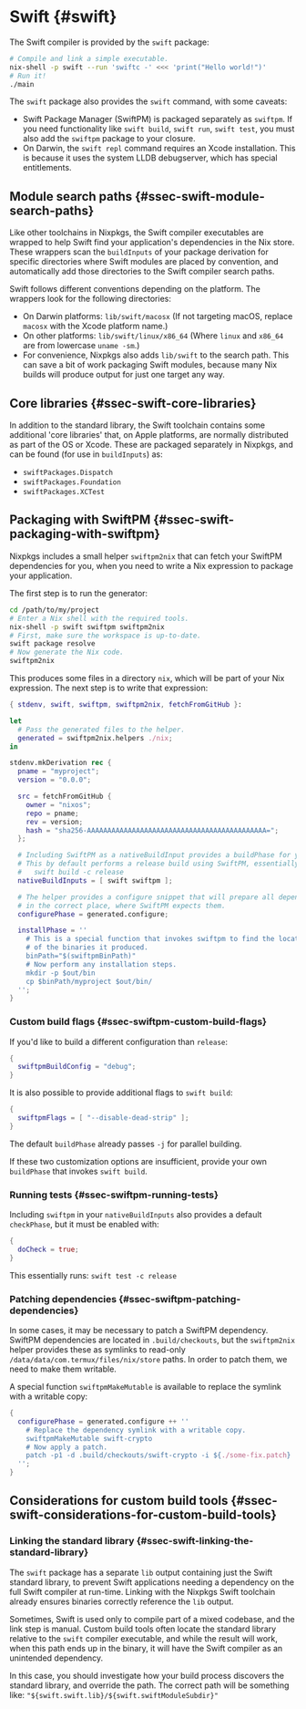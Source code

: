 # Swift {#swift}

The Swift compiler is provided by the `swift` package:

```sh
# Compile and link a simple executable.
nix-shell -p swift --run 'swiftc -' <<< 'print("Hello world!")'
# Run it!
./main
```

The `swift` package also provides the `swift` command, with some caveats:

- Swift Package Manager (SwiftPM) is packaged separately as `swiftpm`. If you
  need functionality like `swift build`, `swift run`, `swift test`, you must
  also add the `swiftpm` package to your closure.
- On Darwin, the `swift repl` command requires an Xcode installation. This is
  because it uses the system LLDB debugserver, which has special entitlements.

## Module search paths {#ssec-swift-module-search-paths}

Like other toolchains in Nixpkgs, the Swift compiler executables are wrapped
to help Swift find your application's dependencies in the Nix store. These
wrappers scan the `buildInputs` of your package derivation for specific
directories where Swift modules are placed by convention, and automatically
add those directories to the Swift compiler search paths.

Swift follows different conventions depending on the platform. The wrappers
look for the following directories:

- On Darwin platforms: `lib/swift/macosx`
  (If not targeting macOS, replace `macosx` with the Xcode platform name.)
- On other platforms: `lib/swift/linux/x86_64`
  (Where `linux` and `x86_64` are from lowercase `uname -sm`.)
- For convenience, Nixpkgs also adds `lib/swift` to the search path.
  This can save a bit of work packaging Swift modules, because many Nix builds
  will produce output for just one target any way.

## Core libraries {#ssec-swift-core-libraries}

In addition to the standard library, the Swift toolchain contains some
additional 'core libraries' that, on Apple platforms, are normally distributed
as part of the OS or Xcode. These are packaged separately in Nixpkgs, and can
be found (for use in `buildInputs`) as:

- `swiftPackages.Dispatch`
- `swiftPackages.Foundation`
- `swiftPackages.XCTest`

## Packaging with SwiftPM {#ssec-swift-packaging-with-swiftpm}

Nixpkgs includes a small helper `swiftpm2nix` that can fetch your SwiftPM
dependencies for you, when you need to write a Nix expression to package your
application.

The first step is to run the generator:

```sh
cd /path/to/my/project
# Enter a Nix shell with the required tools.
nix-shell -p swift swiftpm swiftpm2nix
# First, make sure the workspace is up-to-date.
swift package resolve
# Now generate the Nix code.
swiftpm2nix
```

This produces some files in a directory `nix`, which will be part of your Nix
expression. The next step is to write that expression:

```nix
{ stdenv, swift, swiftpm, swiftpm2nix, fetchFromGitHub }:

let
  # Pass the generated files to the helper.
  generated = swiftpm2nix.helpers ./nix;
in

stdenv.mkDerivation rec {
  pname = "myproject";
  version = "0.0.0";

  src = fetchFromGitHub {
    owner = "nixos";
    repo = pname;
    rev = version;
    hash = "sha256-AAAAAAAAAAAAAAAAAAAAAAAAAAAAAAAAAAAAAAAAAAAA=";
  };

  # Including SwiftPM as a nativeBuildInput provides a buildPhase for you.
  # This by default performs a release build using SwiftPM, essentially:
  #   swift build -c release
  nativeBuildInputs = [ swift swiftpm ];

  # The helper provides a configure snippet that will prepare all dependencies
  # in the correct place, where SwiftPM expects them.
  configurePhase = generated.configure;

  installPhase = ''
    # This is a special function that invokes swiftpm to find the location
    # of the binaries it produced.
    binPath="$(swiftpmBinPath)"
    # Now perform any installation steps.
    mkdir -p $out/bin
    cp $binPath/myproject $out/bin/
  '';
}
```

### Custom build flags {#ssec-swiftpm-custom-build-flags}

If you'd like to build a different configuration than `release`:

```nix
{
  swiftpmBuildConfig = "debug";
}
```

It is also possible to provide additional flags to `swift build`:

```nix
{
  swiftpmFlags = [ "--disable-dead-strip" ];
}
```

The default `buildPhase` already passes `-j` for parallel building.

If these two customization options are insufficient, provide your own
`buildPhase` that invokes `swift build`.

### Running tests {#ssec-swiftpm-running-tests}

Including `swiftpm` in your `nativeBuildInputs` also provides a default
`checkPhase`, but it must be enabled with:

```nix
{
  doCheck = true;
}
```

This essentially runs: `swift test -c release`

### Patching dependencies {#ssec-swiftpm-patching-dependencies}

In some cases, it may be necessary to patch a SwiftPM dependency. SwiftPM
dependencies are located in `.build/checkouts`, but the `swiftpm2nix` helper
provides these as symlinks to read-only `/data/data/com.termux/files/nix/store` paths. In order to patch
them, we need to make them writable.

A special function `swiftpmMakeMutable` is available to replace the symlink
with a writable copy:

```nix
{
  configurePhase = generated.configure ++ ''
    # Replace the dependency symlink with a writable copy.
    swiftpmMakeMutable swift-crypto
    # Now apply a patch.
    patch -p1 -d .build/checkouts/swift-crypto -i ${./some-fix.patch}
  '';
}
```

## Considerations for custom build tools {#ssec-swift-considerations-for-custom-build-tools}

### Linking the standard library {#ssec-swift-linking-the-standard-library}

The `swift` package has a separate `lib` output containing just the Swift
standard library, to prevent Swift applications needing a dependency on the
full Swift compiler at run-time. Linking with the Nixpkgs Swift toolchain
already ensures binaries correctly reference the `lib` output.

Sometimes, Swift is used only to compile part of a mixed codebase, and the
link step is manual. Custom build tools often locate the standard library
relative to the `swift` compiler executable, and while the result will work,
when this path ends up in the binary, it will have the Swift compiler as an
unintended dependency.

In this case, you should investigate how your build process discovers the
standard library, and override the path. The correct path will be something
like: `"${swift.swift.lib}/${swift.swiftModuleSubdir}"`
